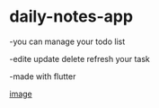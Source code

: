# daily-notes-app

-you can manage your todo list

-edite update delete refresh your task

-made with flutter


[image](https://github.com/ozeraydin57/daily-notes-app/blob/master/assets/images/Screenshot_2020-06-18-00-59-21-660_com.example.sqflitedemo.jpg)
